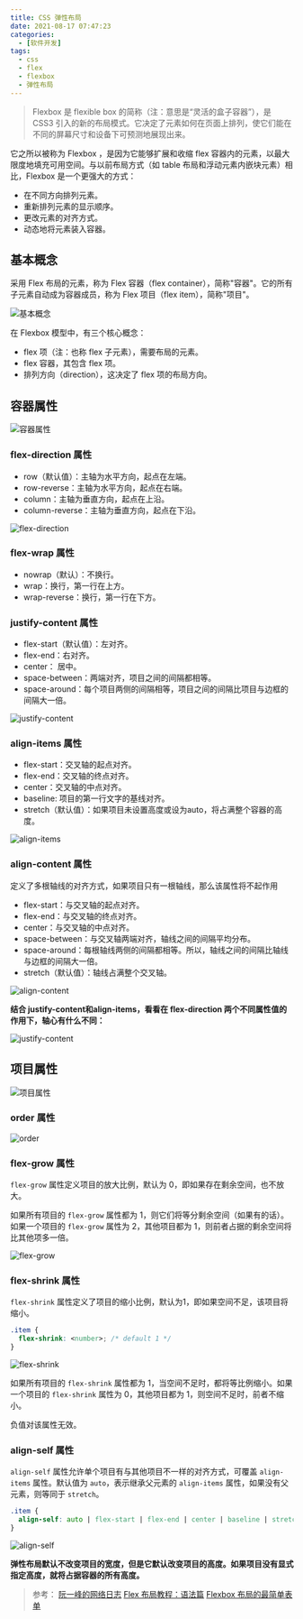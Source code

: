 ```yaml
---
title: CSS 弹性布局
date: 2021-08-17 07:47:23
categories:
  - [软件开发]
tags: 
  - css
  - flex
  - flexbox
  - 弹性布局
---
```


> Flexbox 是 flexible box 的简称（注：意思是“灵活的盒子容器”），是 CSS3 引入的新的布局模式。它决定了元素如何在页面上排列，使它们能在不同的屏幕尺寸和设备下可预测地展现出来。

它之所以被称为 Flexbox ，是因为它能够扩展和收缩 flex 容器内的元素，以最大限度地填充可用空间。与以前布局方式（如 table 布局和浮动元素内嵌块元素）相比，Flexbox 是一个更强大的方式：

- 在不同方向排列元素。
- 重新排列元素的显示顺序。
- 更改元素的对齐方式。
- 动态地将元素装入容器。

## 基本概念

采用 Flex 布局的元素，称为 Flex 容器（flex container），简称"容器"。它的所有子元素自动成为容器成员，称为 Flex 项目（flex item），简称"项目"。

![基本概念](/images/css-flexbox-01.png)

在 Flexbox 模型中，有三个核心概念：

- flex 项（注：也称 flex 子元素），需要布局的元素。
- flex 容器，其包含 flex 项。
- 排列方向（direction），这决定了 flex 项的布局方向。

## 容器属性

![容器属性](/images/css-flexbox-02.png)

### flex-direction 属性

- row（默认值）：主轴为水平方向，起点在左端。
- row-reverse：主轴为水平方向，起点在右端。
- column：主轴为垂直方向，起点在上沿。
- column-reverse：主轴为垂直方向，起点在下沿。

![flex-direction](/images/css-flexbox-03.png)

### flex-wrap 属性

- nowrap（默认）：不换行。
- wrap：换行，第一行在上方。
- wrap-reverse：换行，第一行在下方。

### justify-content 属性

- flex-start（默认值）：左对齐。
- flex-end：右对齐。
- center： 居中。
- space-between：两端对齐，项目之间的间隔都相等。
- space-around：每个项目两侧的间隔相等，项目之间的间隔比项目与边框的间隔大一倍。

![justify-content](/images/css-flexbox-04.gif)

### align-items 属性

- flex-start：交叉轴的起点对齐。
- flex-end：交叉轴的终点对齐。
- center：交叉轴的中点对齐。
- baseline: 项目的第一行文字的基线对齐。
- stretch（默认值）：如果项目未设置高度或设为auto，将占满整个容器的高度。

![align-items](/images/css-flexbox-05.gif)

### align-content 属性

定义了多根轴线的对齐方式，如果项目只有一根轴线，那么该属性将不起作用

- flex-start：与交叉轴的起点对齐。
- flex-end：与交叉轴的终点对齐。
- center：与交叉轴的中点对齐。
- space-between：与交叉轴两端对齐，轴线之间的间隔平均分布。
- space-around：每根轴线两侧的间隔都相等。所以，轴线之间的间隔比轴线与边框的间隔大一倍。
- stretch（默认值）：轴线占满整个交叉轴。

![align-content](/images/css-flexbox-06.png)

**结合 justify-content和align-items，看看在 flex-direction 两个不同属性值的作用下，轴心有什么不同：**

![justify-content](/images/css-flexbox-07.gif)

## 项目属性

![项目属性](/images/css-flexbox-08.png)

### order 属性

![order](/images/css-flexbox-09.png)

### flex-grow 属性

`flex-grow` 属性定义项目的放大比例，默认为 0，即如果存在剩余空间，也不放大。

如果所有项目的 `flex-grow` 属性都为 1，则它们将等分剩余空间（如果有的话）。如果一个项目的 `flex-grow` 属性为 2，其他项目都为 1，则前者占据的剩余空间将比其他项多一倍。

![flex-grow](/images/css-flexbox-10.png)

### flex-shrink 属性

`flex-shrink` 属性定义了项目的缩小比例，默认为1，即如果空间不足，该项目将缩小。

```css
.item {
  flex-shrink: <number>; /* default 1 */
}
```

![flex-shrink](/images/css-flexbox-11.jpg)

如果所有项目的 `flex-shrink` 属性都为 1，当空间不足时，都将等比例缩小。如果一个项目的 `flex-shrink` 属性为 0，其他项目都为 1，则空间不足时，前者不缩小。

负值对该属性无效。

### align-self 属性

`align-self` 属性允许单个项目有与其他项目不一样的对齐方式，可覆盖 `align-items` 属性。默认值为 `auto`，表示继承父元素的 `align-items` 属性，如果没有父元素，则等同于 `stretch`。

```css
.item {
  align-self: auto | flex-start | flex-end | center | baseline | stretch;
}
```

![align-self](/images/css-flexbox-12.png)

**弹性布局默认不改变项目的宽度，但是它默认改变项目的高度。如果项目没有显式指定高度，就将占据容器的所有高度。**

> 参考：
[阮一峰的网络日志](https://www.ruanyifeng.com/blog/)
[Flex 布局教程：语法篇](http://www.ruanyifeng.com/blog/2015/07/flex-grammar.html)
[Flexbox 布局的最简单表单](http://www.ruanyifeng.com/blog/2018/10/flexbox-form.html)
